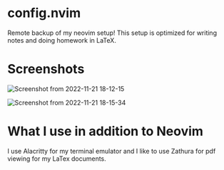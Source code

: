 # config.nvim
Remote backup of my neovim setup! This setup is optimized for writing notes and doing homework in LaTeX. 



# Screenshots


![Screenshot from 2022-11-21 18-12-15](https://user-images.githubusercontent.com/102345313/203200920-43778e2e-89fb-42d2-a900-32a95bb9d020.png)

![Screenshot from 2022-11-21 18-15-34](https://user-images.githubusercontent.com/102345313/203200921-96781aaa-5885-4742-8ce2-a5089a5f8b51.png)


# What I use in addition to Neovim

I use Alacritty for my terminal emulator and I like to use Zathura for pdf viewing for my LaTex documents. 


